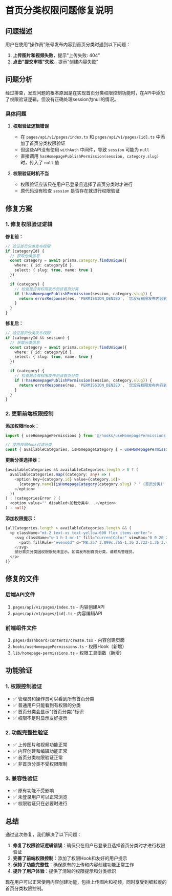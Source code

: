 # 首页分类权限问题修复说明

## 问题描述

用户在使用"操作员"账号发布内容到首页分类时遇到以下问题：
1. **上传图片和视频失败**，提示"上传失败: 404"
2. **点击"提交审核"失败**，提示"创建内容失败"

## 问题分析

经过排查，发现问题的根本原因是在实现首页分类权限控制功能时，在API中添加了权限验证逻辑，但没有正确处理session为null的情况。

### 具体问题

1. **权限验证逻辑错误**
   - 在 `pages/api/v1/pages/index.ts` 和 `pages/api/v1/pages/[id].ts` 中添加了首页分类权限验证
   - 但这些API没有使用 `withAuth` 中间件，导致 `session` 可能为 `null`
   - 直接调用 `hasHomepagePublishPermission(session, category.slug)` 时，传入了 `null` 值

2. **权限验证时机不当**
   - 权限验证应该只在用户已登录且选择了首页分类时才进行
   - 原代码没有检查 `session` 是否存在就进行权限验证

## 修复方案

### 1. 修复权限验证逻辑

**修复前：**
```typescript
// 验证首页分类发布权限
if (categoryId) {
  // 获取分类信息
  const category = await prisma.category.findUnique({
    where: { id: categoryId },
    select: { slug: true, name: true }
  })

  if (category) {
    // 检查是否有权限发布到该首页分类
    if (!hasHomepagePublishPermission(session, category.slug)) {
      return errorResponse(res, 'PERMISSION_DENIED', `您没有权限发布内容到"${category.name}"分类`, undefined, 403)
    }
  }
}
```

**修复后：**
```typescript
// 验证首页分类发布权限
if (categoryId && session) {
  // 获取分类信息
  const category = await prisma.category.findUnique({
    where: { id: categoryId },
    select: { slug: true, name: true }
  })

  if (category) {
    // 检查是否有权限发布到该首页分类
    if (!hasHomepagePublishPermission(session, category.slug)) {
      return errorResponse(res, 'PERMISSION_DENIED', `您没有权限发布内容到"${category.name}"分类`, undefined, 403)
    }
  }
}
```

### 2. 更新前端权限控制

**添加权限Hook：**
```typescript
import { useHomepagePermissions } from '@/hooks/useHomepagePermissions';

// 使用权限Hook过滤分类
const { availableCategories, isHomepageCategory } = useHomepagePermissions(allCategories);
```

**更新分类选择器：**
```typescript
{availableCategories && availableCategories.length > 0 ? (
  availableCategories.map((category: any) => (
    <option key={category.id} value={category.id}>
      {category.name}{isHomepageCategory(category.slug) ? ' (首页分类)' : ''}
    </option>
  ))
) : !categoriesError ? (
  <option value="" disabled>加载分类中...</option>
) : null}
```

**添加权限提示：**
```typescript
{allCategories.length > availableCategories.length && (
  <p className="mt-2 text-xs text-yellow-600 flex items-center">
    <svg className="w-3 h-3 mr-1" fill="currentColor" viewBox="0 0 20 20">
      <path fillRule="evenodd" d="M8.257 3.099c.765-1.36 2.722-1.36 3.486 0l5.58 9.92c.75 1.334-.213 2.98-1.742 2.98H4.42c-1.53 0-2.493-1.646-1.743-2.98l5.58-9.92zM11 13a1 1 0 11-2 0 1 1 0 012 0zm-1-8a1 1 0 00-1 1v3a1 1 0 002 0V6a1 1 0 00-1-1z" clipRule="evenodd" />
    </svg>
    部分首页分类因权限限制未显示。如需发布到首页分类，请联系管理员。
  </p>
)}
```

## 修复的文件

### 后端API文件
1. `pages/api/v1/pages/index.ts` - 内容创建API
2. `pages/api/v1/pages/[id].ts` - 内容编辑API

### 前端组件文件
1. `pages/dashboard/contents/create.tsx` - 内容创建页面
2. `hooks/useHomepagePermissions.ts` - 权限Hook（新增）
3. `lib/homepage-permissions.ts` - 权限工具函数（新增）

## 功能验证

### 1. 权限控制验证
- ✅ 管理员和操作员可以看到所有首页分类
- ✅ 普通用户只能看到有权限的分类
- ✅ 首页分类会显示"(首页分类)"标识
- ✅ 权限不足时显示友好提示

### 2. 功能完整性验证
- ✅ 上传图片和视频功能正常
- ✅ 内容创建和编辑功能正常
- ✅ 首页分类权限验证正常
- ✅ 非首页分类不受权限限制

### 3. 兼容性验证
- ✅ 原有功能不受影响
- ✅ 未登录用户可以正常浏览
- ✅ 权限验证只在必要时进行

## 总结

通过这次修复，我们解决了以下问题：

1. **修复了权限验证逻辑错误**：确保只在用户已登录且选择首页分类时才进行权限验证
2. **完善了前端权限控制**：添加了权限Hook和友好的用户提示
3. **保持了功能完整性**：确保原有的上传和内容创建功能正常工作
4. **提升了用户体验**：提供了清晰的权限提示和分类标识

现在用户可以正常使用内容创建功能，包括上传图片和视频，同时享受到细粒度的首页分类权限控制。
